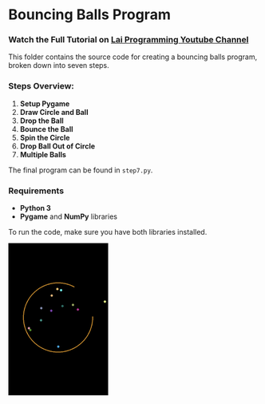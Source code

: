 # Bouncing Balls Program

### Watch the Full Tutorial on [Lai Programming Youtube Channel](https://youtu.be/W9fdczla2ds)

This folder contains the source code for creating a bouncing balls program, broken down into seven steps.

### Steps Overview:

1. **Setup Pygame**  
2. **Draw Circle and Ball**
3. **Drop the Ball**
4. **Bounce the Ball**
5. **Spin the Circle**
6. **Drop Ball Out of Circle**
7. **Multiple Balls**

The final program can be found in `step7.py`.

### Requirements

- **Python 3**
- **Pygame** and **NumPy** libraries

To run the code, make sure you have both libraries installed.

<img src="screenshot.png" alt="Bouncing Balls Program Screenshot" width="200"/>

